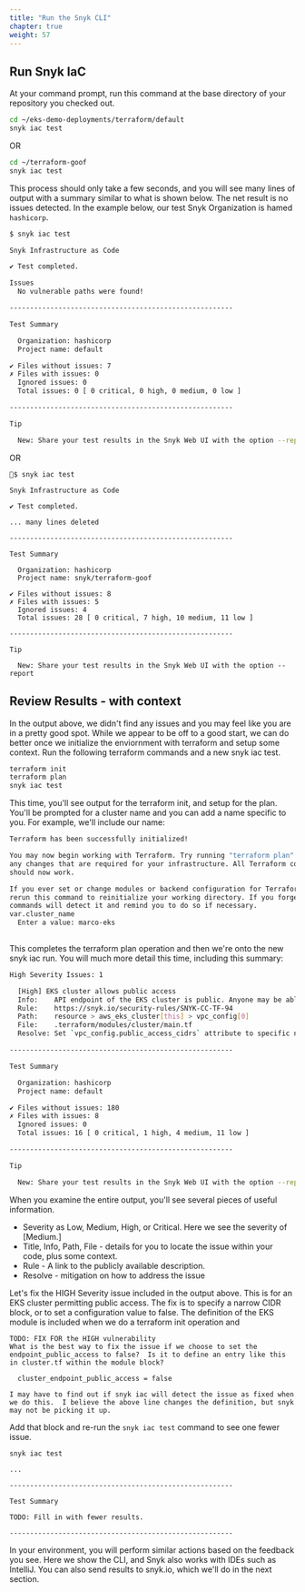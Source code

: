 ```yaml
---
title: "Run the Snyk CLI"
chapter: true
weight: 57
---
```


## Run Snyk IaC

At your command prompt, run this command at the base directory of your repository you checked out.

```bash
cd ~/eks-demo-deployments/terraform/default
snyk iac test
```

OR

```bash
cd ~/terraform-goof
snyk iac test
```



This process should only take a few seconds, and you will see many lines of output with a summary similar to what is shown below. The net result is no issues detected.  In the example below, our test Snyk Organization is hamed `hashicorp`.

```bash
$ snyk iac test

Snyk Infrastructure as Code

✔ Test completed.

Issues
  No vulnerable paths were found!

-------------------------------------------------------

Test Summary

  Organization: hashicorp
  Project name: default

✔ Files without issues: 7
✗ Files with issues: 0
  Ignored issues: 0
  Total issues: 0 [ 0 critical, 0 high, 0 medium, 0 low ]

-------------------------------------------------------

Tip

  New: Share your test results in the Snyk Web UI with the option --report

```

OR

```
🐧$ snyk iac test

Snyk Infrastructure as Code

✔ Test completed.

... many lines deleted

-------------------------------------------------------

Test Summary

  Organization: hashicorp
  Project name: snyk/terraform-goof

✔ Files without issues: 8
✗ Files with issues: 5
  Ignored issues: 4
  Total issues: 28 [ 0 critical, 7 high, 10 medium, 11 low ]

-------------------------------------------------------

Tip

  New: Share your test results in the Snyk Web UI with the option --report

```



## Review Results - with context

In the output above, we didn't find any issues and you may feel like you are in a pretty good spot.  While we appear to be off to a good start, we can do better once we initialize the enviornment with terraform and setup some context.  Run the following terraform commands and a new snyk iac test.


```bash
terraform init
terraform plan
snyk iac test
```

This time, you'll see output for the terraform init, and setup for the plan.  You'll be prompted for a cluster name and you can add a name specific to you.  For example, we'll include our name:

```bash
Terraform has been successfully initialized!

You may now begin working with Terraform. Try running "terraform plan" to see
any changes that are required for your infrastructure. All Terraform commands
should now work.

If you ever set or change modules or backend configuration for Terraform,
rerun this command to reinitialize your working directory. If you forget, other
commands will detect it and remind you to do so if necessary.
var.cluster_name
  Enter a value: marco-eks
  
  ```
This completes the terraform plan operation and then we're onto the new snyk iac run.  You will much more detail this time, including this summary:

```bash
High Severity Issues: 1

  [High] EKS cluster allows public access
  Info:    API endpoint of the EKS cluster is public. Anyone may be able to establish network connectivity to the API server
  Rule:    https://snyk.io/security-rules/SNYK-CC-TF-94
  Path:    resource > aws_eks_cluster[this] > vpc_config[0]
  File:    .terraform/modules/cluster/main.tf
  Resolve: Set `vpc_config.public_access_cidrs` attribute to specific net address e.g. `192.168.0.0/24`, or set `vpc_config.endpoint_public_access` attribute to `false`

-------------------------------------------------------

Test Summary

  Organization: hashicorp
  Project name: default

✔ Files without issues: 180
✗ Files with issues: 8
  Ignored issues: 0
  Total issues: 16 [ 0 critical, 1 high, 4 medium, 11 low ]

-------------------------------------------------------

Tip

  New: Share your test results in the Snyk Web UI with the option --report
```

When you examine the entire output, you'll see several pieces of useful information.

* Severity as Low, Medium, High, or Critical.  Here we see the severity of [Medium.]
* Title, Info, Path, File - details for you to locate the issue within your code, plus some context.
* Rule - A link to the publicly available description.
* Resolve - mitigation on how to address the issue


Let's fix the HIGH Severity issue included in the output above.  This is for an EKS cluster permitting public access.  The fix is to specify a narrow CIDR block, or to set a configuration value to false.  The definition of the EKS module is included when we do a terraform init operation and 

```
TODO: FIX FOR the HIGH vulnerability
What is the best way to fix the issue if we choose to set the endpoint_public_access to false?  Is it to define an entry like this in cluster.tf within the module block?

  cluster_endpoint_public_access = false

I may have to find out if snyk iac will detect the issue as fixed when we do this.  I believe the above line changes the definition, but snyk may not be picking it up.

```

Add that block and re-run the `snyk iac test` command to see one fewer issue.

```
snyk iac test

...

-------------------------------------------------------

Test Summary

TODO: Fill in with fewer results.

-------------------------------------------------------
```

In your environment, you will perform similar actions based on the feedback you see.  Here we show the CLI, and Snyk also works with IDEs such as IntelliJ.  You can also send results to snyk.io, which we'll do in the next section.
